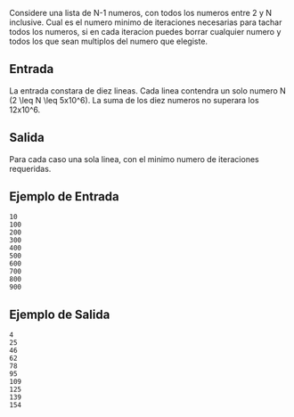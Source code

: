 Considere una lista de N-1 numeros, con todos los numeros entre 2 y N inclusive. Cual es el numero minimo de iteraciones necesarias para tachar todos los numeros, si en cada iteracion puedes borrar cualquier numero y todos los que sean multiplos del numero que elegiste.



## Entrada



La entrada constara de diez lineas. Cada linea contendra un solo numero N (2 \leq N \leq 5x10^6). La suma de los diez numeros no superara los 12x10^6.



## Salida



Para cada caso una sola linea, con el minimo numero de iteraciones requeridas.



## Ejemplo de Entrada



```
10
100
200
300
400
500
600
700
800
900
```


## Ejemplo de Salida



```
4
25
46
62
78
95
109
125
139
154
```


